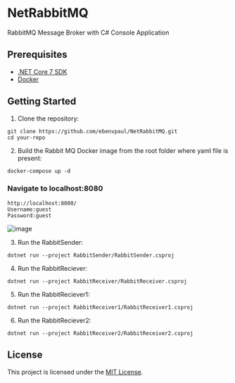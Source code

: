 # NetRabbitMQ
RabbitMQ Message Broker with C# Console Application
## Prerequisites

- [.NET Core 7 SDK](https://dotnet.microsoft.com/download)
- [Docker](https://www.docker.com/products/docker-desktop)

## Getting Started

1. Clone the repository:

```
git clone https://github.com/ebenvpaul/NetRabbitMQ.git
cd your-repo
```

2. Build the Rabbit MQ Docker image from the root folder where yaml file is present:

```
docker-compose up -d
```
### Navigate to localhost:8080
```
http://localhost:8080/
Username:guest
Password:guest
```
![image](https://github.com/ebenvpaul/NetRabbitMQ/assets/24457351/09a788e2-45b8-41b9-960e-9a1bea1dd10f)


3. Run the RabbitSender:

```
dotnet run --project RabbitSender/RabbitSender.csproj  
```
4. Run the RabbitReciever:

```
dotnet run --project RabbitReceiver/RabbitReceiver.csproj 
```
5. Run the RabbitReciever1:

```
dotnet run --project RabbitReceiver1/RabbitReceiver1.csproj 
```
6. Run the RabbitReciever2:

```
dotnet run --project RabbitReceiver2/RabbitReceiver2.csproj 
```

## License

This project is licensed under the [MIT License](LICENSE).
